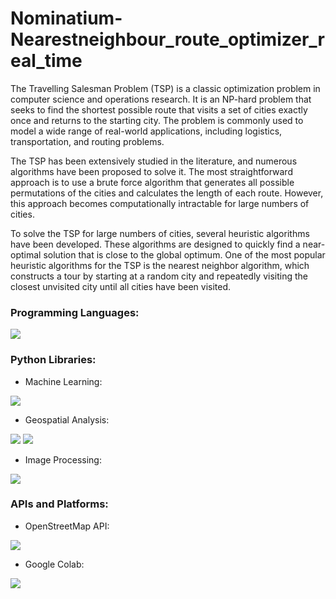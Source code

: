 # Nominatium-Nearestneighbour_route_optimizer_real_time 

The Travelling Salesman Problem (TSP) is a classic optimization problem in computer science and operations research. It is an NP-hard problem that seeks to find the shortest possible route that visits a set of cities exactly once and returns to the starting city. The problem is commonly used to model a wide range of real-world applications, including logistics, transportation, and routing problems.

The TSP has been extensively studied in the literature, and numerous algorithms have been proposed to solve it. The most straightforward approach is to use a brute force algorithm that generates all possible permutations of the cities and calculates the length of each route. However, this approach becomes computationally intractable for large numbers of cities.

To solve the TSP for large numbers of cities, several heuristic algorithms have been developed. These algorithms are designed to quickly find a near-optimal solution that is close to the global optimum. One of the most popular heuristic algorithms for the TSP is the nearest neighbor algorithm, which constructs a tour by starting at a random city and repeatedly visiting the closest unvisited city until all cities have been visited.

### Programming Languages:
<div>
 <img src="https://img.shields.io/badge/-Python-%233776AB?style=for-the-badge&logo=python&logoColor=white">
</div>

### Python Libraries:
- Machine Learning:
<div>
 <img src="https://img.shields.io/badge/-Scikit--Learn-%23F7931E?style=for-the-badge&logo=scikit-learn&logoColor=white">
</div>

- Geospatial Analysis:
<div>
 <img src="https://img.shields.io/badge/-Folium-%2375B143?style=for-the-badge&logo=python&logoColor=white">
 <img src="https://img.shields.io/badge/-Geo--Py-%23000000?style=for-the-badge&logo=python&logoColor=white">
</div>

- Image Processing:
<div>
 <img src="https://img.shields.io/badge/-PIL-%23EE4C2C?style=for-the-badge&logo=python&logoColor=white">
</div>

### APIs and Platforms:
- OpenStreetMap API:
<div>
 <img src="https://img.shields.io/badge/-OpenStreetMap-%237EBC6F?style=for-the-badge&logo=openstreetmap&logoColor=white">
</div>

- Google Colab:
<div>
 <img src="https://img.shields.io/badge/-Google%20Colab-%23F9AB00?style=for-the-badge&logo=google-colab&logoColor=white">
</div>
